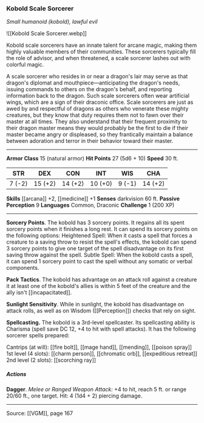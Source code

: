 ### Kobold Scale Sorcerer
_Small humanoid (kobold), lawful evil_

![[Kobold Scale Sorcerer.webp]]

Kobold scale sorcerers have an innate talent for arcane magic, making them highly valuable members of their communities. These sorcerers typically fill the role of advisor, and when threatened, a scale sorcerer lashes out with colorful magic.

A scale sorcerer who resides in or near a dragon's lair may serve as that dragon's diplomat and mouthpiece—anticipating the dragon's needs, issuing commands to others on the dragon's behalf, and reporting information back to the dragon. Such scale sorcerers often wear artificial wings, which are a sign of their draconic office. Scale sorcerers are just as awed by and respectful of dragons as others who venerate these mighty creatures, but they know that duty requires them not to fawn over their master at all times. They also understand that their frequent proximity to their dragon master means they would probably be the first to die if their master became angry or displeased, so they frantically maintain a balance between adoration and terror in their behavior toward their master.



---

**Armor Class** 15 (natural armor)
**Hit Points** 27 (5d6 + 10)
**Speed** 30 ft.

| STR     | DEX     | CON     | INT     | WIS     | CHA     |
|---------|---------|---------|---------|---------|---------|
| 7 (-2) | 15 (+2) | 14 (+2) | 10 (+0) | 9 (-1) | 14 (+2) |

**Skills** [[arcana]] +2, [[medicine]] +1
**Senses** darkvision 60 ft.
**Passive Perception** 9
**Languages** Common, Draconic
**Challenge** 1 (200 XP)

---

**Sorcery Points**. The kobold has 3 sorcery points. It regains all its spent sorcery points when it finishes a long rest. It can spend its sorcery points on the following options: Heightened Spell: When it casts a spell that forces a creature to a saving throw to resist the spell's effects, the kobold can spend 3 sorcery points to give one target of the spell disadvantage on its first saving throw against the spell. Subtle Spell: When the kobold casts a spell, it can spend 1 sorcery point to cast the spell without any somatic or verbal components.

**Pack Tactics**. The kobold has advantage on an attack roll against a creature it at least one of the kobold's allies is within 5 feet of the creature and the ally isn't [[incapacitated]].

**Sunlight Sensitivity**. While in sunlight, the kobold has disadvantage on attack rolls, as well as on Wisdom ([[Perception]]) checks that rely on sight.

**Spellcasting.** The kobold is a 3rd-level spellcaster. Its spellcasting ability is Charisma (spell save DC 12, +4 to hit with spell attacks). It has the following sorcerer spells prepared:

Cantrips (at will): [[fire bolt]], [[mage hand]], [[mending]], [[poison spray]]
1st level (4 slots): [[charm person]], [[chromatic orb]], [[expeditious retreat]]
2nd level (2 slots): [[scorching ray]]

##### Actions
**Dagger**. _Melee or Ranged Weapon Attack:_ +4 to hit, reach 5 ft. or range 20/60 ft., one target. Hit: 4 (1d4 + 2) piercing damage.


---

Source: [[VGM]], page 167